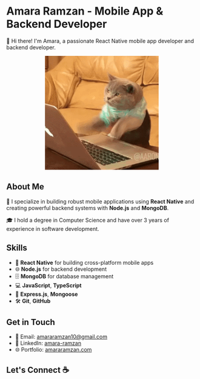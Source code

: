 # Amara Ramzan - Mobile App & Backend Developer

👋 Hi there! I'm Amara, a passionate React Native mobile app developer and backend developer.


<p align="center">
  <img src="./assets/typing.gif" alt="Typing Animation">
</p>


## About Me

🔧 I specialize in building robust mobile applications using **React Native** and creating powerful backend systems with **Node.js** and **MongoDB**.

🎓 I hold a degree in Computer Science and have over 3 years of experience in software development.

## Skills

- 📱 **React Native** for building cross-platform mobile apps
- 🌐 **Node.js** for backend development
- 🗄️ **MongoDB** for database management
- 💻 **JavaScript**, **TypeScript**
- 🔧 **Express.js**, **Mongoose**
- 🛠️ **Git**, **GitHub**

## Get in Touch

- 📧 Email: [amararamzan10@gmail.com](mailto:amararamzan10@gmail.com)
- 💼 LinkedIn: [amara-ramzan](https://www.linkedin.com/in/amara-ramzan-28b54b16b/)
- 🌐 Portfolio: [amararamzan.com](https://amararamzan.com)


## Let's Connect ☕
